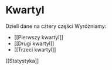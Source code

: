 # Kwartyl

Dzieli dane na cztery części
Wyróżniamy:
- [[Pierwszy kwartyl]]
- [[Drugi kwartyl]]
- [[Trzeci kwartyl]]

[[Statystyka]]